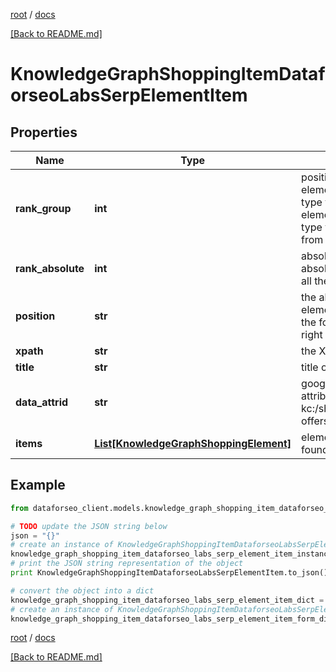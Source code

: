 [root](./../ "root") / [docs](./ "docs")

[[Back to README.md]](./../README.md "[Back to README.md]")

# KnowledgeGraphShoppingItemDataforseoLabsSerpElementItem

## Properties

Name | Type | Description | Notes
------------ | ------------- | ------------- | -------------
**rank_group** | **int** | position within a group of elements with identical type values positions of elements with different type values are omitted from rank_group | [optional]
**rank_absolute** | **int** | absolute rank in SERP absolute position among all the elements in SERP | [optional]
**position** | **str** | the alignment of the element in SERP can take the following values: left, right | [optional]
**xpath** | **str** | the XPath of the element | [optional]
**title** | **str** | title of the result in SERP | [optional]
**data_attrid** | **str** | google defined data attribute ID example: kc:/shopping/gpc:organic-offers | [optional]
**items** | [**List[KnowledgeGraphShoppingElement]**](KnowledgeGraphShoppingElement.md) | elements of search results found in SERP | [optional]

## Example

```python
from dataforseo_client.models.knowledge_graph_shopping_item_dataforseo_labs_serp_element_item import KnowledgeGraphShoppingItemDataforseoLabsSerpElementItem

# TODO update the JSON string below
json = "{}"
# create an instance of KnowledgeGraphShoppingItemDataforseoLabsSerpElementItem from a JSON string
knowledge_graph_shopping_item_dataforseo_labs_serp_element_item_instance = KnowledgeGraphShoppingItemDataforseoLabsSerpElementItem.from_json(json)
# print the JSON string representation of the object
print KnowledgeGraphShoppingItemDataforseoLabsSerpElementItem.to_json()

# convert the object into a dict
knowledge_graph_shopping_item_dataforseo_labs_serp_element_item_dict = knowledge_graph_shopping_item_dataforseo_labs_serp_element_item_instance.to_dict()
# create an instance of KnowledgeGraphShoppingItemDataforseoLabsSerpElementItem from a dict
knowledge_graph_shopping_item_dataforseo_labs_serp_element_item_form_dict = knowledge_graph_shopping_item_dataforseo_labs_serp_element_item.from_dict(knowledge_graph_shopping_item_dataforseo_labs_serp_element_item_dict)
```

  

[root](./../ "root") / [docs](./ "docs")

[[Back to README.md]](./../README.md "[Back to README.md]")